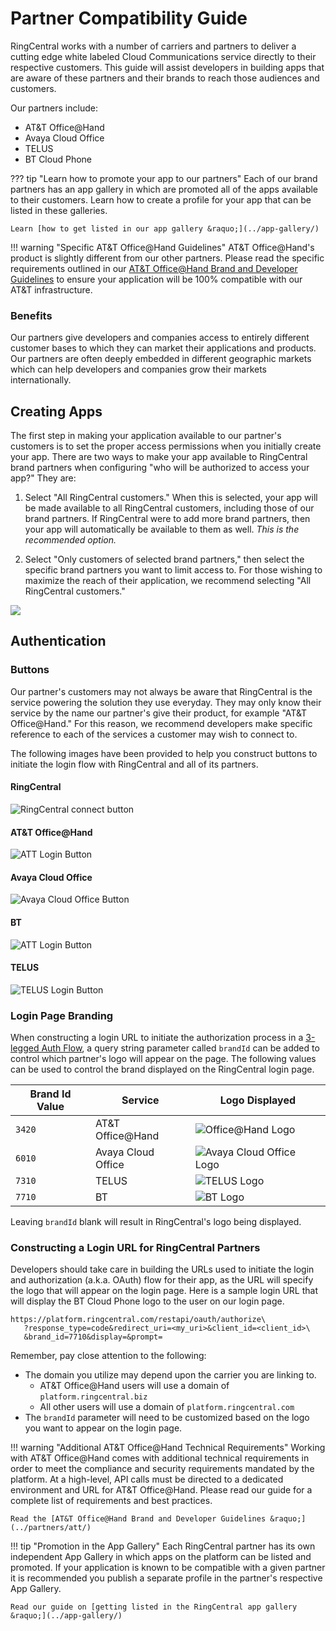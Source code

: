# Partner Compatibility Guide

RingCentral works with a number of carriers and partners to deliver a cutting edge white labeled Cloud Communications service directly to their respective customers. This guide will assist developers in building apps that are aware of these partners and their brands to reach those audiences and customers.

Our partners include:

* AT&T Office@Hand
* Avaya Cloud Office
* TELUS
* BT Cloud Phone

??? tip "Learn how to promote your app to our partners"
    Each of our brand partners has an app gallery in which are promoted all of the apps available to their customers. Learn how to create a profile for your app that can be listed in these galleries.

    Learn [how to get listed in our app gallery &raquo;](../app-gallery/)

!!! warning "Specific AT&T Office@Hand Guidelines"
    AT&T Office@Hand's product is slightly different from our other partners. Please read the specific requirements outlined in our [AT&T Office@Hand Brand and Developer Guidelines](../partners/att/) to ensure your application will be 100% compatible with our AT&T infrastructure.

### Benefits

Our partners give developers and companies access to entirely different customer bases to which they can market their applications and products. Our partners are often deeply embedded in different geographic markets which can help developers and companies grow their markets internationally. 

## Creating Apps

The first step in making your application available to our partner's customers is to set the proper access permissions when you initially create your app. There are two ways to make your app available to RingCentral brand partners when configuring "who will be authorized to access your app?" They are:

1. Select "All RingCentral customers." When this is selected, your app will be made available to all RingCentral customers, including those of our brand partners. If RingCentral were to add more brand partners, then your app will automatically be available to them as well. *This is the recommended option.*

2. Select "Only customers of selected brand partners," then select the specific brand partners you want to limit access to. For those wishing to maximize the reach of their application, we recommend selecting "All RingCentral customers."

<img class="img-fluid mx-auto d-block" src="../partners-create-app.png" style="max-width:500px" />

## Authentication

### Buttons

Our partner's customers may not always be aware that RingCentral is the service powering the solution they use everyday. They may only know their service by the name our partner's give their product, for example "AT&T Office@Hand." For this reason, we recommend developers make specific reference to each of the services a customer may wish to connect to.

The following images have been provided to help you construct buttons to initiate the login flow with RingCentral and all of its partners.

#### RingCentral

<img src="../button-ringcentral.png" alt="RingCentral connect button">

#### AT&T Office@Hand

<img alt="ATT Login Button" src="../button-att.png">

#### Avaya Cloud Office

<img alt="Avaya Cloud Office Button" src="../button-avaya.png">

#### BT

<img alt="ATT Login Button" src="../button-bt.png">

#### TELUS

<img alt="TELUS Login Button" src="../button-telus.png">

### Login Page Branding

When constructing a login URL to initiate the authorization process in a [3-legged Auth Flow](../../authentication/auth-code-flow), a query string parameter called `brandId` can be added to control which partner's logo will appear on the page. The following values can be used to control the brand displayed on the RingCentral login page.

| Brand Id Value | Service | Logo Displayed |
|-|-|-|
| `3420` | AT&T Office@Hand | <img alt="Office@Hand Logo" src="../logo-att.png"> |
| `6010` | Avaya Cloud Office | <img alt="Avaya Cloud Office Logo" src="../logo-avaya-sm.jpg"> |
| `7310` | TELUS | <img alt="TELUS Logo" src="../logo-telus.png"> |
| `7710` | BT | <img alt="BT Logo" src="../logo-bt.png"> | 

Leaving `brandId` blank will result in RingCentral's logo being displayed. 

### Constructing a Login URL for RingCentral Partners

Developers should take care in building the URLs used to initiate the login and authorization (a.k.a. OAuth) flow for their app, as the URL will specify the logo that will appear on the login page. Here is a sample login URL that will display the BT Cloud Phone logo to the user on our login page. 

```
https://platform.ringcentral.com/restapi/oauth/authorize\
   ?response_type=code&redirect_uri=<my_uri>&client_id=<client_id>\
   &brand_id=7710&display=&prompt=
```

Remember, pay close attention to the following:

* The domain you utilize may depend upon the carrier you are linking to.
    * AT&T Office@Hand users will use a domain of `platform.ringcentral.biz`
    * All other users will use a domain of `platform.ringcentral.com`
* The `brandId` parameter will need to be customized based on the logo you want to appear on the login page.

!!! warning "Additional AT&T Office@Hand Technical Requirements"
    Working with AT&T Office@Hand comes with additional technical requirements in order to meet the compliance and security requirements mandated by the platform. At a high-level, API calls must be directed to a dedicated environment and URL for AT&T Office@Hand. Please read our guide for a complete list of requirements and best practices.

    Read the [AT&T Office@Hand Brand and Developer Guidelines &raquo;](../partners/att/)

!!! tip "Promotion in the App Gallery"
    Each RingCentral partner has its own independent App Gallery in which apps on the platform can be listed and promoted. If your application is known to be compatible with a given partner it is recommended you publish a separate profile in the partner's respective App Gallery.
    
    Read our guide on [getting listed in the RingCentral app gallery &raquo;](../app-gallery/)

